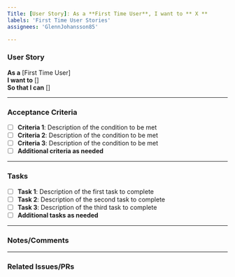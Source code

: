 ```yaml
---
Title: [User Story]: As a **First Time User**, I want to ** X **
labels: 'First Time User Stories'
assignees: 'GlennJohansson85'

---
```


### User Story
**As a** [First Time User]  
**I want to** []  
**So that I can** []

---

### Acceptance Criteria
- [ ] **Criteria 1**: Description of the condition to be met
- [ ] **Criteria 2**: Description of the condition to be met
- [ ] **Criteria 3**: Description of the condition to be met
- [ ] **Additional criteria as needed**

---

### Tasks
- [ ] **Task 1**: Description of the first task to complete
- [ ] **Task 2**: Description of the second task to complete
- [ ] **Task 3**: Description of the third task to complete
- [ ] **Additional tasks as needed**

---

### Notes/Comments

---

### Related Issues/PRs
